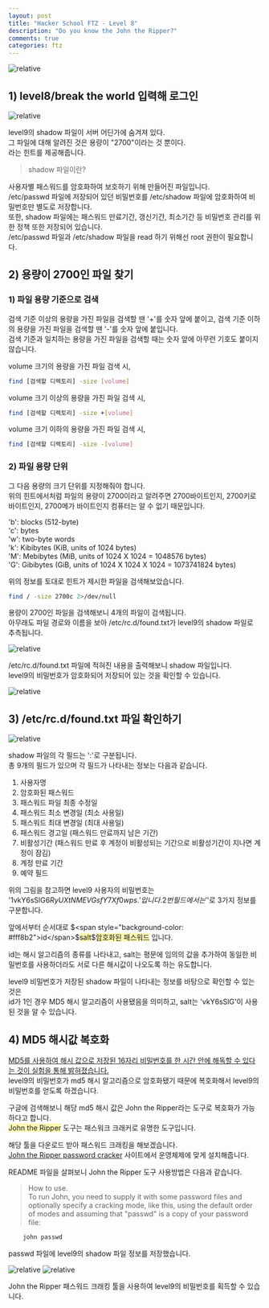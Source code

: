 ```yaml
---
layout: post
title: "Hacker School FTZ - Level 8"
description: "Do you know the John the Ripper?"
comments: true
categories: ftz
---
```


<img data-action="zoom" src='{{ "assets/ftz/level8/1.jpg" | relative_url }}' alt='relative'>  

## 1) level8/break the world 입력해 로그인  

<img data-action="zoom" src='{{ "assets/ftz/level8/2.png" | relative_url }}' alt='relative'>  

level9의 shadow 파일이 서버 어딘가에 숨겨져 있다.  
그 파일에 대해 알려진 것은 용량이 "2700"이라는 것 뿐이다.  
라는 힌트를 제공해줍니다.  

> shadow 파일이란?  

사용자별 패스워드를 암호화하여 보호하기 위해 만들어진 파일입니다.  
/etc/passwd 파일에 저장되어 있던 비밀번호를 /etc/shadow 파일에 암호화하여 비밀번호만 별도로 저장합니다.  
또한, shadow 파일에는 패스워드 만료기간, 갱신기간, 최소기간 등 비밀번호 관리를 위한 정책 또한 저장되어 있습니다.  
/etc/passwd 파일과 /etc/shadow 파일을 read 하기 위해선 root 권한이 필요합니다.  


## 2) 용량이 2700인 파일 찾기  


### 1) 파일 용량 기준으로 검색  

검색 기준 이상의 용량을 가진 파일을 검색할 땐 '+'를 숫자 앞에 붙이고, 검색 기준 이하의 용량을 가진 파일을 검색할 땐 '-'를 숫자 앞에 붙입니다.  
검색 기준과 일치하는 용량을 가진 파일을 검색할 때는 숫자 앞에 아무런 기호도 붙이지 않습니다.  
 
volume 크기의 용량을 가진 파일 검색 시,  

``` bash
find [검색할 디렉토리] -size [volume] 
```

volume 크기 이상의 용량을 가진 파일 검색 시,  

``` bash
find [검색할 디렉토리] -size +[volume] 
```

volume 크기 이하의 용량을 가진 파일 검색 시,  

``` bash
find [검색할 디렉토리] -size -[volume] 
```

### 2) 파일 용량 단위  

그 다음 용량의 크기 단위를 지정해줘야 합니다.  
위의 힌트에서처럼 파일의 용량이 2700이라고 알려주면 2700바이트인지, 2700키로 바이트인지, 2700메가 바이트인지 컴퓨터는 알 수 없기 때문입니다.  

'b': blocks (512-byte)  
'c': bytes  
'w': two-byte words  
'k': Kibibytes (KiB, units of 1024 bytes)  
'M': Mebibytes (MiB, units of 1024 X 1024 = 1048576 bytes)  
'G': Gibibytes (GiB, units of 1024 X 1024 X 1024 = 1073741824 bytes)  


위의 정보를 토대로 힌트가 제시한 파일을 검색해보았습니다.  

``` bash
find / -size 2700c 2>/dev/null
```

용량이 2700인 파일을 검색해보니 4개의 파일이 검색됩니다.   
아무래도 파일 경로와 이름을 보아 /etc/rc.d/found.txt가 level9의 shadow 파일로 추측됩니다.  

<img data-action="zoom" src='{{ "assets/ftz/level8/3.png" | relative_url }}' alt='relative'>  

/etc/rc.d/found.txt 파일에 적혀진 내용을 출력해보니 shadow 파일입니다.  
level9의 비밀번호가 암호화되어 저장되어 있는 것을 확인할 수 있습니다.  

<img data-action="zoom" src='{{ "assets/ftz/level8/4.png" | relative_url }}' alt='relative'>   


## 3) /etc/rc.d/found.txt 파일 확인하기  

<img data-action="zoom" src='{{ "assets/ftz/level8/5.png" | relative_url }}' alt='relative'>   

shadow 파일의 각 필드는 ':'로 구분됩니다.  
총 9개의 필드가 있으며 각 필드가 나타내는 정보는 다음과 같습니다.  

1) 사용자명
2) 암호화된 패스워드
3) 패스워드 파일 최종 수정일
4) 패스워드 최소 변경일 (최소 사용일)
5) 패스워드 최대 변경일 (최대 사용일)
6) 패스워드 경고일 (패스워드 만료까지 남은 기간)
7) 비활성기간 (패스워드 만료 후 계정이 비활성되는 기간으로 비활성기간이 지나면 계정이 잠김)
8) 계정 만료 기간
9) 예약 필드

위의 그림을 참고하면 level9 사용자의 비밀번호는 '$1$vkY6sSlG$6RyUXtNMEVGsfY7Xf0wps.' 입니다.
2번 필드에서는 '$'로 3가지 정보를 구분합니다.  

앞에서부터 순서대로 $<span style="background-color: #fff8b2">id</span>$<span style="background-color: #fff8b2">salt</span>$<span style="background-color: #fff8b2">암호화된 패스워드</span> 입니다.  

id는 해시 알고리즘의 종류를 나타내고, salt는 평문에 임의의 값을 추가하여 동일한 비밀번호를 사용하더라도 서로 다른 해시값이 나오도록 하는 유도합니다.  

level9 비밀번호가 저장된 shadow 파일이 나타내는 정보를 바탕으로 확인할 수 있는 것은  
id가 1인 경우 MD5 해시 알고리즘이 사용됐음을 의미하고, salt는 'vkY6sSlG'이 사용된 것을 알 수 있습니다.  

## 4) MD5 해시값 복호화  

<a href="https://www.krcert.or.kr/data/trendView.do?bulletin_writing_sequence=2304">MD5를 사용하여 해시 값으로 저장된 16자리 비밀번호를 한 시간 안에 해독할 수 있다는 것이 실험을 통해 밝혀졌습니다.</a>  
level9의 비밀번호가 md5 해시 알고리즘으로 암호화됐기 때문에 복호화해서 level9의 비밀번호를 얻도록 하겠습니다.  

구글에 검색해보니 해당 md5 해시 값은 John the Ripper라는 도구로 복호화가 가능하다고 합니다.  
<span style="background-color: #fff8b2">John the Ripper</span> 도구는 패스워크 크래커로 유명한 도구입니다.  

해당 툴을 다운로드 받아 패스워드 크래킹을 해보겠습니다.  
<a href="https://www.openwall.com/john/">John the Ripper password cracker</a> 사이트에서 운영체제에 맞게 설치해줍니다.  

README 파일을 살펴보니 John the Ripper 도구 사용방법은 다음과 같습니다.  

> How to use.  
To run John, you need to supply it with some password files and  
optionally specify a cracking mode, like this, using the default order  
of modes and assuming that "passwd" is a copy of your password file:  

``` bash
	john passwd
```

passwd 파일에 level9의 shadow 파일 정보를 저장했습니다.  

<img data-action="zoom" src='{{ "assets/ftz/level8/6.png" | relative_url }}' alt='relative'>   

<img data-action="zoom" src='{{ "assets/ftz/level8/6.png" | relative_url }}' alt='relative'>   

John the Ripper 패스워드 크래킹 툴을 사용하여 level9의 비밀번호를 획득할 수 있습니다.  
